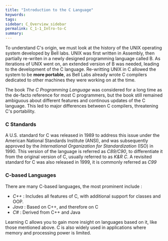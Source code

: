 ```yaml
---
title: "Introduction to the C Language"
keywords:
tags:
sidebar: C_Overview_sidebar
permalink: C_1-1_Intro-to-C
summary:
---
```


To understand C's origin, we must look at the history of the UNIX operating system developed by Bell labs. UNIX was first written in Assembly, then partially re-writen in a newly designed programming language called B. As iterations of UNIX went on, an extended version of B was needed, leading to the development of the C language. Re-writting UNIX in C allowed the system to be **more portable**, as Bell Labs already wrote C compilers dedicated to other machines they were working on at the time.

The book *The C Programming Language* was considered for a long time as the de-facto reference for most C programmers, but the book still remained ambiguous about different features and continous updates of the C language. This led to major differences between C compilers, threatening C's portability.

### C Standards

A U.S. standard for C was released in 1989 to address this issue under the American National Standards Institute (ANSI), and was subsequently approved by the *International Organization for Standardization* (ISO) in 1990. This version of the language is referred as *C89/C90*, to differentiate it from the original version of C, usually referred to as *K&R C*. A revisited standard for C was also released in 1999, it is commonly referred as *C99*

### C-based Languages

There are many C-based languages, the most prominent include :
- *C++* : Includes all features of C, with additional support for classes and OOP.
- *Java* : Based on C++, and therefore on C
- *C#* : Derived from C++ and Java

Learning C allows you to gain more insight on languages based on it, like those mentioned above. C is also widely used in applications where memory and processing power is limited.
